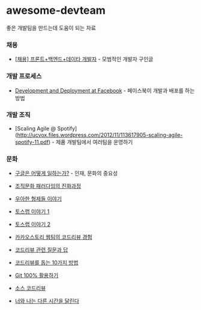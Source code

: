 # awesome-devteam

좋은 개발팀을 만드는데 도움이 되는 자료 


### 채용

* [[채용] 프론트+백엔드+데이타 개발자](http://lab80.co/lab80-jobs-2014-11-kr/) - 모범적인 개발자 구인글

### 개발 프로세스

* [Development and Deployment at Facebook](http://ieeexplore.ieee.org/xpl/articleDetails.jsp?reload=true&arnumber=6449236) - 페이스북이 개발과 배포를 하는 방법
 
### 개발 조직

* [Scaling Agile @ Spotify] (http://ucvox.files.wordpress.com/2012/11/113617905-scaling-agile-spotify-11.pdf) - 제품 개발팀에서 여러팀을 운영하기

### 문화 

* [구글은 어떻게 일하는가?](http://www.slideshare.net/alleciel/how-google-works-korean?related=1) - 인재, 문화의 중요성

* [조직문화 패러다임의 진화과정](https://www.facebook.com/stage5/videos/772922059484399/)

* [우아한 형제들 이야기](http://woowabros.github.io/woowabros/2016/06/30/woowabros_cto.html)

* [토스랩 이야기 1](http://www.slideshare.net/ssuser70b5b8/ss-58709101)

* [토스랩 이야기 2](http://www.slideshare.net/ssuser70b5b8/ss-66617364)

* [카카오스토리 웹팀의 코드리뷰 경험](http://ohgyun.com/712)

* [코드리뷰 관련 질문과 답](http://blog.nundefined.com/62)

* [코드리뷰를 돕는 10가지 방법](http://www.bloter.net/archives/238819)

* [Git 100% 활용하기](https://realm.io/kr/news/360andev-savvas-dalkitsis-using-git-like-a-pro/)

* [소스 코드리뷰](https://brunch.co.kr/@supims/11)

* [너와 나는 다른 시간을 달린다](https://brunch.co.kr/@younghakjang/13)
